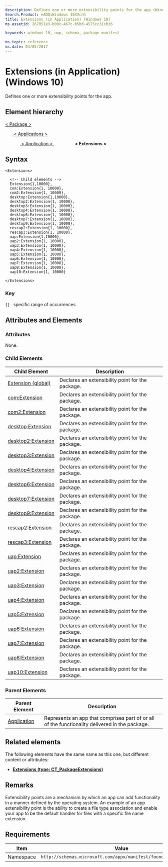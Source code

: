 ```yaml
---
description: Defines one or more extensibility points for the app (Windows 10).
Search.Product: eADQiWindows 10XVcnh
title: Extensions (in Application) (Windows 10)
ms.assetid: 267051e3-b09c-467c-b5bd-4575cc31cb36

keywords: windows 10, uwp, schema, package manifest

ms.topic: reference
ms.date: 04/05/2017
---
```


# Extensions (in Application) (Windows 10)


Defines one or more extensibility points for the app.

## Element hierarchy

[ <  Package  > ](element-package.md)

&nbsp;&nbsp;&nbsp;&nbsp;&nbsp;&nbsp;[ < Applications > ](element-applications.md)

&nbsp;&nbsp;&nbsp;&nbsp;&nbsp;&nbsp;&nbsp;&nbsp;&nbsp;&nbsp;&nbsp;&nbsp;[ < Application > ](element-application.md)
&nbsp;&nbsp;&nbsp;&nbsp;&nbsp;&nbsp;&nbsp;&nbsp;&nbsp;&nbsp;&nbsp;&nbsp;&nbsp;&nbsp;&nbsp;&nbsp;&nbsp;**< Extensions >**

## Syntax

``` syntax
<Extensions>

  <!-- Child elements -->
  Extension{1,10000},
  com:Extension{1, 10000},
  com2:Extension{1, 10000},
  desktop:Extension{1,10000},
  desktop2:Extension{1, 10000},
  desktop3:Extension{1, 10000},
  desktop4:Extension{1, 10000},
  desktop6:Extension{1, 10000},
  desktop7:Extension{1, 10000},
  desktop9:Extension{1, 10000},
  rescap2:Extension{1, 10000},
  rescap3:Extension{1, 10000},
  uap:Extension{1,10000},
  uap2:Extension{1, 10000},
  uap3:Extension{1, 10000},
  uap4:Extension{1, 10000},
  uap5:Extension{1, 10000},
  uap6:Extension{1, 10000},
  uap7:Extension{1, 10000},
  uap8:Extension{1, 10000},
  uap10:Extension{1, 10000}

</Extensions>
```

### Key

`{}`   specific range of occurrences
## Attributes and Elements


### Attributes

None.

### Child Elements

| Child Element | Description |
|---------------|-------------|
| [Extension (global)](element-1-extension.md) | Declares an extensibility point for the package. |
| [com:Extension](element-com-extension.md) | Declares an extensibility point for the package. |
| [com2:Extension](element-com2-extension.md) | Declares an extensibility point for the package. |
| [desktop:Extension](element-desktop-extension.md) | Declares an extensibility point for the package. |
| [desktop2:Extension](element-desktop2-extension.md) | Declares an extensibility point for the package. |
| [desktop3:Extension](element-desktop3-extension.md) | Declares an extensibility point for the package. |
| [desktop4:Extension](element-desktop4-extension.md) | Declares an extensibility point for the package. |
| [desktop6:Extension](element-desktop6-extension.md) | Declares an extensibility point for the package. |
| [desktop7:Extension](element-desktop7-extension.md) | Declares an extensibility point for the package. |
| [desktop9:Extension](element-desktop9-extension.md) | Declares an extensibility point for the package. |
| [rescap2:Extension](element-rescap2-extension-manual.md) | Declares an extensibility point for the package. |
| [rescap3:Extension](element-rescap3-extension.md) | Declares an extensibility point for the package. | 
| [uap:Extension](element-uap-extension.md) | Declares an extensibility point for the package. |
| [uap2:Extension](element-uap2-extension.md) | Declares an extensibility point for the package. |
| [uap3:Extension](element-uap3-extension-manual.md) | Declares an extensibility point for the package. |
| [uap4:Extension](element-uap4-extension.md) | Declares an extensibility point for the package. | 
| [uap5:Extension](element-uap5-extension.md) | Declares an extensibility point for the package. |
| [uap6:Extension](element-uap6-extension.md) | Declares an extensibility point for the package. |
| [uap7:Extension](element-uap7-extension.md) | Declares an extensibility point for the package. |
| [uap8:Extension](element-uap8-extension.md) | Declares an extensibility point for the package. |
| [uap10:Extension](element-uap10-extension.md) | Declares an extensibility point for the package. | 

### Parent Elements

| Parent Element | Description |
|---------------|-------------|
| [Application](element-application.md) | Represents an app that comprises part of or all of the functionality delivered in the package. |  

## Related elements


The following elements have the same name as this one, but different content or attributes:

-   **[Extensions (type: CT_PackageExtensions)](element-extensions.md)**

## Remarks

Extensibility points are a mechanism by which an app can add functionality in a manner defined by the operating system. An example of an app extensibility point is the ability to create a file type association and enable your app to be the default handler for files with a specific file name extension.

## Requirements

| Item  | Value  |
|--|--|
| Namespace | `http://schemas.microsoft.com/appx/manifest/foundation/windows10` |